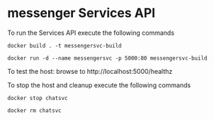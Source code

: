 # messenger Services API

To run the Services API execute the following commands

`
docker build . -t messengersvc-build
`

`
docker run -d --name messengersvc -p 5000:80 messengersvc-build
`

To test the host: browse to http://localhost:5000/healthz 

To stop the host and cleanup execute the following commands

`
docker stop chatsvc
`

`
docker rm chatsvc
`


